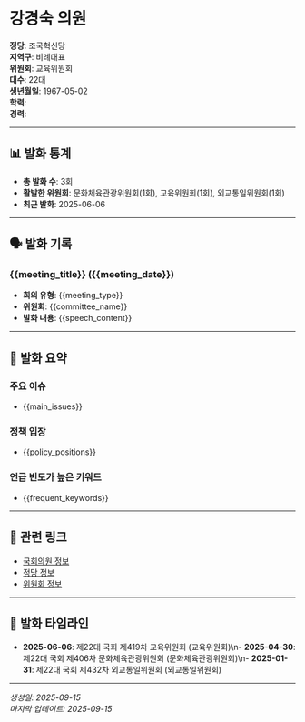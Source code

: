 # 강경숙 의원

**정당**: 조국혁신당  
**지역구**: 비례대표  
**위원회**: 교육위원회  
**대수**: 22대  
**생년월일**: 1967-05-02  
**학력**:   
**경력**:   

---

## 📊 발화 통계

- **총 발화 수**: 3회
- **활발한 위원회**: 문화체육관광위원회(1회), 교육위원회(1회), 외교통일위원회(1회)
- **최근 발화**: 2025-06-06

---

## 🗣️ 발화 기록

### {{meeting_title}} ({{meeting_date}})
- **회의 유형**: {{meeting_type}}
- **위원회**: {{committee_name}}
- **발화 내용**: {{speech_content}}

---

## 📝 발화 요약

### 주요 이슈
- {{main_issues}}

### 정책 입장
- {{policy_positions}}

### 언급 빈도가 높은 키워드
- {{frequent_keywords}}

---

## 🔗 관련 링크

- [국회의원 정보]({{assembly_info_url}})
- [정당 정보]({{party_info_url}})
- [위원회 정보]({{committee_info_url}})

---

## 📅 발화 타임라인

- **2025-06-06**: 제22대 국회 제419차 교육위원회 (교육위원회)\n- **2025-04-30**: 제22대 국회 제406차 문화체육관광위원회 (문화체육관광위원회)\n- **2025-01-31**: 제22대 국회 제432차 외교통일위원회 (외교통일위원회)

---

*생성일: 2025-09-15*  
*마지막 업데이트: 2025-09-15*
